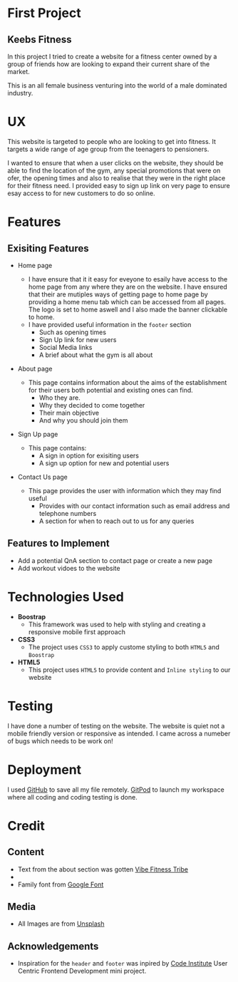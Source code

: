 #  First Project
##  Keebs Fitness

In this project I tried to create a website for a fitness center owned by a group of friends how are looking to expand their current share of the market.

This is an all female business venturing into the world of a male dominated industry. 

#  UX

This website is targeted to people who are looking to get into fitness. It targets a wide range of age group from the teenagers to pensioners.

I wanted to ensure that when a user clicks on the website, they should be able to find the location of the gym, any special promotions that were on ofer, the opening times and also to realise that they were in the right place for their fitness need. I provided easy to sign up link on very page to ensure esay access to for new customers to do so online.

#  Features

## Exisiting Features

- Home page
  -  I have ensure that it it easy for eveyone to esaily have access to the home page from any where they are on the website. I have ensured that their are mutiples ways of getting page to home page by providing a home menu tab which can be accessed from all pages. The logo is set to home aswell and I also made the banner clickable to home.
  - I have provided useful information in the `footer` section 
    - Such as opening times
    - Sign Up link for new users
    - Social Media links
    - A brief about what the gym is all about

- About page
  - This page contains information about the aims of the establishment for their users both potential and existing ones can find.
    - Who they are.
    - Why they decided to come together
    - Their main objective
    - And why you should join them

- Sign Up page
  - This page contains:
    - A sign in option for exisiting users
    - A sign up  option for new and potential users

- Contact Us page
  - This page provides the user with information which they may find useful
    - Provides with our contact information such as email address and telephone numbers
    - A section for when to reach out to us for any queries 

## Features to Implement 

- Add a potential QnA section to contact page or create a new page
- Add workout vidoes to the website

# Technologies Used

- **Boostrap**
  - This framework was used to help with styling and creating a responsive mobile first approach
- **CSS3**
  - The project uses `CSS3` to apply custome styling to both `HTML5` and `Boostrap`
- **HTML5**
  - This project uses `HTML5` to provide content and `Inline styling` to our website

# Testing

I have done a number of testing on the website. The website is quiet not a mobile friendly version or responsive as intended. I came across a numeber of bugs which needs to be work on!

# Deployment

I used [GitHub](http://github.com) to save all my file remotely. [GitPod](http://gitpod.com) to launch my workspace where all coding and coding testing is done.

# Credit

## Content
- Text from the about section was gotten [Vibe Fitness Tribe](https://vibefitness.co.uk/) 
- 
- Family font from [Google Font](https://font.google.com)

## Media

- All Images are from [Unsplash](https://images.unsplash.com)

## Acknowledgements
- Inspiration for the `header` and `footer` was inpired by [Code Institute](http://.codeinstitute.net) User Centric Frontend Development mini project.  
